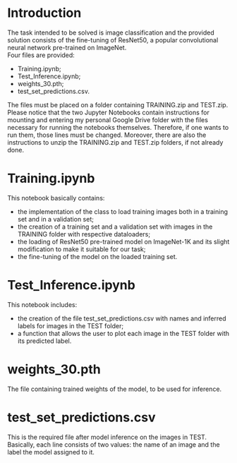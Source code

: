 # Introduction
The task intended to be solved is image classification and the provided solution consists of the fine-tuning of ResNet50, a popular convolutional neural network pre-trained on ImageNet.<br>
Four files are provided:
- Training.ipynb;
- Test_Inference.ipynb;
- weights_30.pth;
- test_set_predictions.csv.

The files must be placed on a folder containing TRAINING.zip and TEST.zip.
Please notice that the two Jupyter Notebooks contain instructions for mounting and entering my personal Google Drive folder with the files necessary for running the notebooks themselves. Therefore, if one wants to run them, those lines must be changed. Moreover, there are also the instructions to unzip the TRAINING.zip and TEST.zip folders, if not already done.

# Training.ipynb
This notebook basically contains:
- the implementation of the class to load training images both in a training set and in a validation set;
- the creation of a training set and a validation set with images in the TRAINING folder with respective dataloaders;
- the loading of ResNet50 pre-trained model on ImageNet-1K and its slight modification to make it suitable for our task;
- the fine-tuning of the model on the loaded training set.

# Test_Inference.ipynb
This notebook includes:
- the creation of the file test_set_predictions.csv with names and inferred labels for images in the TEST folder;
- a function that allows the user to plot each image in the TEST folder with its predicted label.

# weights_30.pth
The file containing trained weights of the model, to be used for inference.

# test_set_predictions.csv
This is the required file after model inference on the images in TEST. Basically, each line consists of two values: the name of an image and the label the model assigned to it.